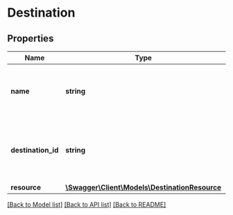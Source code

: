 # Destination

## Properties
Name | Type | Description | Notes
------------ | ------------- | ------------- | -------------
**name** | **string** | The developer-defined name for this destination. | 
**destination_id** | **string** | The destination identifier generated when you created the destination. | 
**resource** | [**\Swagger\Client\Models\DestinationResource**](DestinationResource.md) |  | 

[[Back to Model list]](../../README.md#documentation-for-models) [[Back to API list]](../../README.md#documentation-for-api-endpoints) [[Back to README]](../../README.md)

